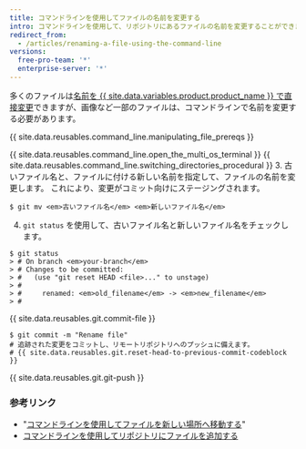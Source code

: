```yaml
---
title: コマンドラインを使用してファイルの名前を変更する
intro: コマンドラインを使用して、リポジトリにあるファイルの名前を変更することができます。
redirect_from:
  - /articles/renaming-a-file-using-the-command-line
versions:
  free-pro-team: '*'
  enterprise-server: '*'
---
```


多くのファイルは[名前を {{ site.data.variables.product.product_name }} で直接変更](/articles/renaming-a-file)できますが、画像など一部のファイルは、コマンドラインで名前を変更する必要があります。

{{ site.data.reusables.command_line.manipulating_file_prereqs }}

{{ site.data.reusables.command_line.open_the_multi_os_terminal }}
{{ site.data.reusables.command_line.switching_directories_procedural }}
3. 古いファイル名と、ファイルに付ける新しい名前を指定して、ファイルの名前を変更します。 これにより、変更がコミット向けにステージングされます。
  ```shell
  $ git mv <em>古いファイル名</em> <em>新しいファイル名</em>
  ```
4. `git status` を使用して、古いファイル名と新しいファイル名をチェックします。
  ```shell
  $ git status
  > # On branch <em>your-branch</em>
  > # Changes to be committed:
  > #   (use "git reset HEAD <file>..." to unstage)
  > #
  > #     renamed: <em>old_filename</em> -> <em>new_filename</em>
  > #
  ```
{{ site.data.reusables.git.commit-file }}
  ```shell
  $ git commit -m "Rename file"
  # 追跡された変更をコミットし、リモートリポジトリへのプッシュに備えます。
  # {{ site.data.reusables.git.reset-head-to-previous-commit-codeblock }}
  ```
{{ site.data.reusables.git.git-push }}

### 参考リンク
- "[コマンドラインを使用してファイルを新しい場所へ移動する](/articles/moving-a-file-to-a-new-location-using-the-command-line)"
- [コマンドラインを使用してリポジトリにファイルを追加する](/articles/adding-a-file-to-a-repository-using-the-command-line)
